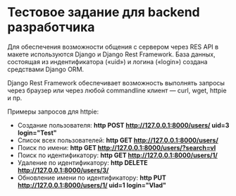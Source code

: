 # Тестовое задание для backend разработчика

Для обеспечения возможности общения с сервером через RES API в макете используются  Django и Django Rest Framework. База данных, состоящая из индентификатора («uid») и логина («login») создана средствами Django ORM.

Django Rest Framework обеспечивает возможность выполнять запросы через браузер или через любой commandline клиент — curl, wget, httpie и пр.

Примеры запросов для httpie:
- Создание пользователя: <b>http POST http://127.0.0.1:8000/users/ uid=3 login="Test"</b>
- Cписок всех пользователей: <b>http GET http://127.0.0.1:8000/users/</b>
- Поиск по имени: <b>http GET http://127.0.0.1:8000/users/?search=vl</b>
- Поиск по идентификатору: <b>http GET http://127.0.0.1:8000/users/1/</b>
- Удаление по идентификатору: <b>http DELETE http://127.0.0.1:8000/users/3/</b>
- Обновление имени по идентификатору: <b>http PUT http://127.0.0.1:8000/users/1/ uid=1 login="Vlad"</b>
